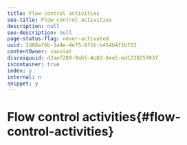 ```yaml
---
title: Flow control activities
seo-title: Flow control activities
description: null
seo-description: null
page-status-flag: never-activated
uuid: 2d68af6b-1a4e-4e75-8f1b-b454b4f1b723
contentOwner: sauviat
discoiquuid: d2aef289-9ab5-4c83-8ee5-ed123825f037
iscontainer: true
index: y
internal: n
snippet: y
---
```


# Flow control activities{#flow-control-activities}

